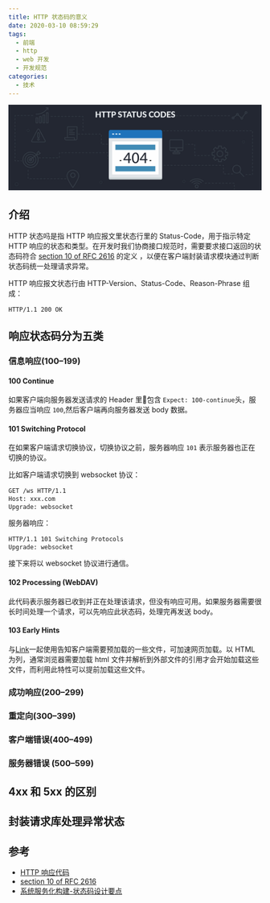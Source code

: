 ```yaml
---
title: HTTP 状态码的意义
date: 2020-03-10 08:59:29
tags:
  - 前端
  - http
  - web 开发
  - 开发规范
categories:
  - 技术
---
```


![HTTP 状态码]

## 介绍
HTTP 状态吗是指 HTTP 响应报文里状态行里的 Status-Code，用于指示特定 HTTP 响应的状态和类型。在开发时我们协商接口规范时，需要要求接口返回的状态码符合 [section 10 of RFC 2616] 的定义 ，以便在客户端封装请求模块通过判断状态码统一处理请求异常。

HTTP 响应报文状态行由 HTTP-Version、Status-Code、Reason-Phrase 组成：
```
HTTP/1.1 200 OK
```

## 响应状态码分为五类
### 信息响应(100–199)
#### 100 Continue
如果客户端向服务器发送请求的 Header 里包含 `Expect: 100-continue`头，服务器应当响应 `100`,然后客户端再向服务器发送 body 数据。

#### 101 Switching Protocol
在如果客户端请求切换协议，切换协议之前，服务器响应 `101` 表示服务器也正在切换的协议。

比如客户端请求切换到 websocket 协议：
```
GET /ws HTTP/1.1
Host: xxx.com
Upgrade: websocket
```
服务器响应：
```
HTTP/1.1 101 Switching Protocols
Upgrade: websocket
```
接下来将以 websocket 协议进行通信。

#### 102 Processing (WebDAV)
此代码表示服务器已收到并正在处理该请求，但没有响应可用。如果服务器需要很长时间处理一个请求，可以先响应此状态码，处理完再发送 body。

#### 103 Early Hints
与[Link]一起使用告知客户端需要预加载的一些文件，可加速网页加载。以 HTML 为列，通常浏览器需要加载 html 文件并解析到外部文件的引用才会开始加载这些文件，而利用此特性可以提前加载这些文件。

### 成功响应(200–299)
### 重定向(300–399)
### 客户端错误(400–499)
### 服务器错误 (500–599)
## 4xx 和 5xx 的区别

## 封装请求库处理异常状态
## 参考
- [HTTP 响应代码]
- [section 10 of RFC 2616]
- [系统服务化构建-状态码设计要点]

[HTTP 状态码]:../asset/http-status-codes.jpg
[section 10 of RFC 2616]:https://tools.ietf.org/html/rfc2616#section-10
[HTTP 响应代码]:https://developer.mozilla.org/zh-CN/docs/Web/HTTP/Status
[系统服务化构建-状态码设计要点]:https://cloud.tencent.com/developer/article/1540087
[Link]:https://developer.mozilla.org/zh-CN/docs/Web/HTTP/Headers/Link
